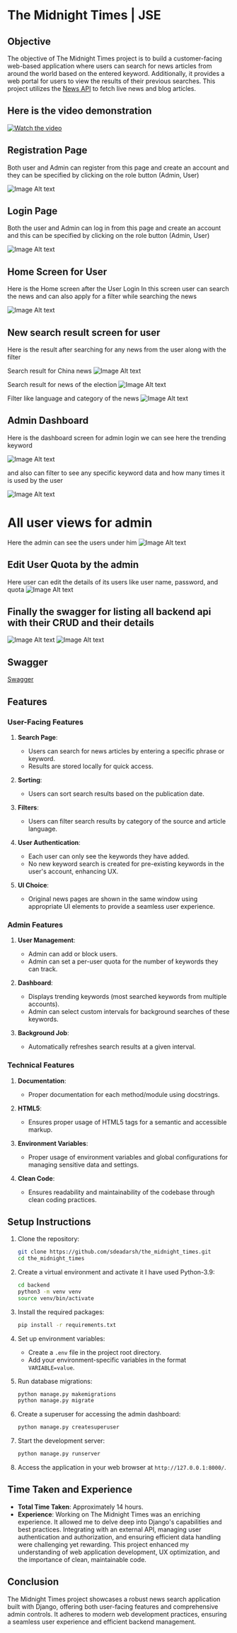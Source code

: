 # The Midnight Times | JSE

## Objective
The objective of The Midnight Times project is to build a customer-facing web-based application where users can search for news articles from around the world based on the entered keyword. Additionally, it provides a web portal for users to view the results of their previous searches. This project utilizes the [News API](https://newsapi.org/) to fetch live news and blog articles.

## Here is the video demonstration 

[![Watch the video](https://img.youtube.com/vi/jTaA61uWRdM/maxresdefault.jpg)](https://www.youtube.com/watch?v=jTaA61uWRdM)

## Registration Page 
Both user and Admin can register from this page and create an account and they can be specified by clicking on the role button (Admin, User)

![Image Alt text](/frontend/TMC/images/register.png "Resgister of User OR Admin")

## Login Page
Both the user and Admin can log in from this page and create an account and this can be specified by clicking on the role button (Admin, User)


![Image Alt text](/frontend/TMC/images/login.png "Login of User OR Admin")

## Home Screen for User 

Here is the Home screen after the User Login In this screen user can search the news and can also apply for a filter while searching the news

![Image Alt text](/frontend/TMC/images/user_home.png "Home screen for User")

## New search result screen for user

Here is the result after searching for any news from the user along with the filter

Search result for China news
![Image Alt text](/frontend/TMC/images/user_after_search.png "News search result china")

Search result for news of the election
![Image Alt text](/frontend/TMC/images/user_after_search_result.png "News search result election")

Filter like language and category of the news
![Image Alt text](/frontend/TMC/images/user_home_search_filter.png "Filter for new search")

## Admin Dashboard

Here is the dashboard screen for admin login we can see here the trending keyword 

![Image Alt text](/frontend/TMC/images/admin_dashboard.png "Trending Keyword on admin dashboard")

and also can filter to see any specific keyword data and how many times it is used by the user 

![Image Alt text](/frontend/TMC/images/admin_keyword_search.png "Filter for trending keyword")


# All user views for admin

Here the admin can see the users under him
![Image Alt text](/frontend/TMC/images/admin_view_user.png "List of all user on the admin dashboard")

## Edit User Quota by the admin

Here user can edit the details of its users like user name, password, and quota 
![Image Alt text](/frontend/TMC/images/admin_edit_user.png "Edit user details")

## Finally the swagger for listing all backend api with their CRUD and their details 

![Image Alt text](/frontend/TMC/images/swagger.png "Swagger")
![Image Alt text](/frontend/TMC/images/swagger2.png "Swagger")



## Swagger

[Swagger](http://127.0.0.1:8000/swagger/)

## Features

### User-Facing Features
1. **Search Page**: 
   - Users can search for news articles by entering a specific phrase or keyword.
   - Results are stored locally for quick access.

2. **Sorting**: 
   - Users can sort search results based on the publication date.

3. **Filters**: 
   - Users can filter search results by category of the source and article language.

4. **User Authentication**: 
   - Each user can only see the keywords they have added.
   - No new keyword search is created for pre-existing keywords in the user's account, enhancing UX.

5. **UI Choice**: 
   - Original news pages are shown in the same window using appropriate UI elements to provide a seamless user experience.

### Admin Features
1. **User Management**: 
   - Admin can add or block users.
   - Admin can set a per-user quota for the number of keywords they can track.

2. **Dashboard**: 
   - Displays trending keywords (most searched keywords from multiple accounts).
   - Admin can select custom intervals for background searches of these keywords.

3. **Background Job**: 
   - Automatically refreshes search results at a given interval.

### Technical Features
1. **Documentation**: 
   - Proper documentation for each method/module using docstrings.

2. **HTML5**: 
   - Ensures proper usage of HTML5 tags for a semantic and accessible markup.

3. **Environment Variables**: 
   - Proper usage of environment variables and global configurations for managing sensitive data and settings.

4. **Clean Code**: 
   - Ensures readability and maintainability of the codebase through clean coding practices.

## Setup Instructions

1. Clone the repository:
   ```sh
   git clone https://github.com/sdeadarsh/the_midnight_times.git
   cd the_midnight_times
   ```

2. Create a virtual environment and activate it I have used Python-3.9:
   ```sh
   cd backend
   python3 -m venv venv
   source venv/bin/activate
   ```

3. Install the required packages:
   ```sh
   pip install -r requirements.txt
   ```

4. Set up environment variables:
   - Create a `.env` file in the project root directory.
   - Add your environment-specific variables in the format `VARIABLE=value`.

5. Run database migrations:
   ```sh
   python manage.py makemigrations
   python manage.py migrate
   ```

6. Create a superuser for accessing the admin dashboard:
   ```sh
   python manage.py createsuperuser
   ```

7. Start the development server:
   ```sh
   python manage.py runserver
   ```

8. Access the application in your web browser at `http://127.0.0.1:8000/`.

## Time Taken and Experience
- **Total Time Taken**: Approximately 14 hours.
- **Experience**: 
  Working on The Midnight Times was an enriching experience. It allowed me to delve deep into Django's capabilities and best practices. Integrating with an external API, managing user authentication and authorization, and ensuring efficient data handling were challenging yet rewarding. This project enhanced my understanding of web application development, UX optimization, and the importance of clean, maintainable code.

## Conclusion
The Midnight Times project showcases a robust news search application built with Django, offering both user-facing features and comprehensive admin controls. It adheres to modern web development practices, ensuring a seamless user experience and efficient backend management.
